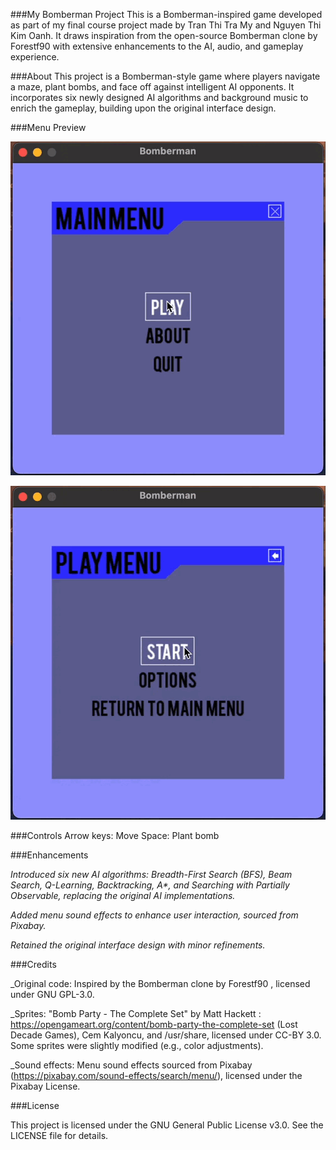 ###My Bomberman Project
This is a Bomberman-inspired game developed as part of my final course project made by Tran Thi Tra My and Nguyen Thi Kim Oanh. It draws inspiration from the open-source Bomberman clone by Forestf90 with extensive enhancements to the AI, audio, and gameplay experience.

###About
This project is a Bomberman-style game where players navigate a maze, plant bombs, and face off against intelligent AI opponents. It incorporates six newly designed AI algorithms and background music to enrich the gameplay, building upon the original interface design.


###Menu Preview

![menu GIF](menu.gif)

![map GIF](map.gif)

###Controls
Arrow keys: Move
Space: Plant bomb

###Enhancements

_Introduced six new AI algorithms: Breadth-First Search (BFS), Beam Search, Q-Learning, Backtracking, A*, and Searching with Partially Observable, replacing the original AI implementations._

_Added menu sound effects to enhance user interaction, sourced from Pixabay._

_Retained the original interface design with minor refinements._


###Credits

_Original code: Inspired by the Bomberman clone by Forestf90 , licensed under GNU GPL-3.0.

_Sprites: "Bomb Party - The Complete Set" by Matt Hackett : https://opengameart.org/content/bomb-party-the-complete-set (Lost Decade Games), Cem Kalyoncu, and /usr/share, licensed under CC-BY 3.0. Some sprites were slightly modified (e.g., color adjustments).

_Sound effects: Menu sound effects sourced from Pixabay (https://pixabay.com/sound-effects/search/menu/), licensed under the Pixabay License.


###License

This project is licensed under the GNU General Public License v3.0. See the LICENSE file for details.
